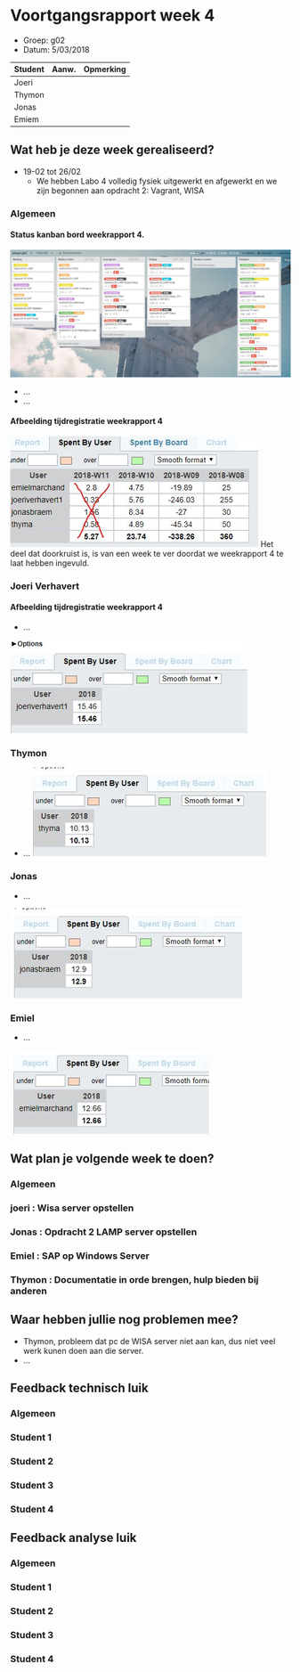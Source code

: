# Voortgangsrapport week 4

* Groep: g02
* Datum: 5/03/2018

| Student  | Aanw. | Opmerking |
| :---     | :---  | :---      |
| Joeri    |       |           |
| Thymon   |       |           |
| Jonas   |       |           |
| Emiem    |       |           |

## Wat heb je deze week gerealiseerd?

* 19-02 tot 26/02 
    * We hebben Labo 4 volledig fysiek uitgewerkt en afgewerkt en we zijn begonnen aan opdracht 2: Vagrant, WISA

### Algemeen
#### Status kanban bord weekrapport 4.

![Afbeelding huidige toestand Kanban-bord(en) invoegen](img/trello_week4.JPG)

* ...
* ...

#### Afbeelding tijdregistratie weekrapport 4
![Afbeelding teamoverzicht tijdregistratie onderverdeeld per deelopdracht](img/weekrapport4_tijd.JPG)
Het deel dat doorkruist is, is van een week te ver doordat we weekrapport 4 te laat hebben ingevuld.

### Joeri Verhavert
#### Afbeelding tijdregistratie weekrapport 4
* ...

![Afbeelding individueel rapport tijdregistratie](img/tijdJoeriWeek4.JPG)

### Thymon

* ...
![Afbeelding individueel rapport tijdregistratie](img/tijdThymaWeek4.JPG)

### Jonas

* ...

![Afbeelding individueel rapport tijdregistratie](img/tijdJonasWeek4.JPG)

### Emiel

* ...

![Afbeelding individueel rapport tijdregistratie](img/tijdEmielWeek4.JPG)

## Wat plan je volgende week te doen?

### Algemeen
### joeri : Wisa server opstellen 
### Jonas : Opdracht 2 LAMP server opstellen
### Emiel : SAP op Windows Server
### Thymon : Documentatie in orde brengen, hulp bieden bij anderen

## Waar hebben jullie nog problemen mee?


* Thymon, probleem dat pc de WISA server niet aan kan, dus niet veel werk kunen doen aan die server.
* ...

## Feedback technisch luik

### Algemeen

### Student 1
### Student 2
### Student 3
### Student 4

## Feedback analyse luik

### Algemeen

### Student 1
### Student 2
### Student 3
### Student 4

